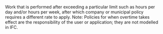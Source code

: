 Work that is performed after exceeding a particular limit such as hours per day and/or hours per week, after which company or municipal policy requires a different rate to apply.  Note: Policies for when overtime takes effect are the responsibility of the user or application; they are not modelled in IFC.
